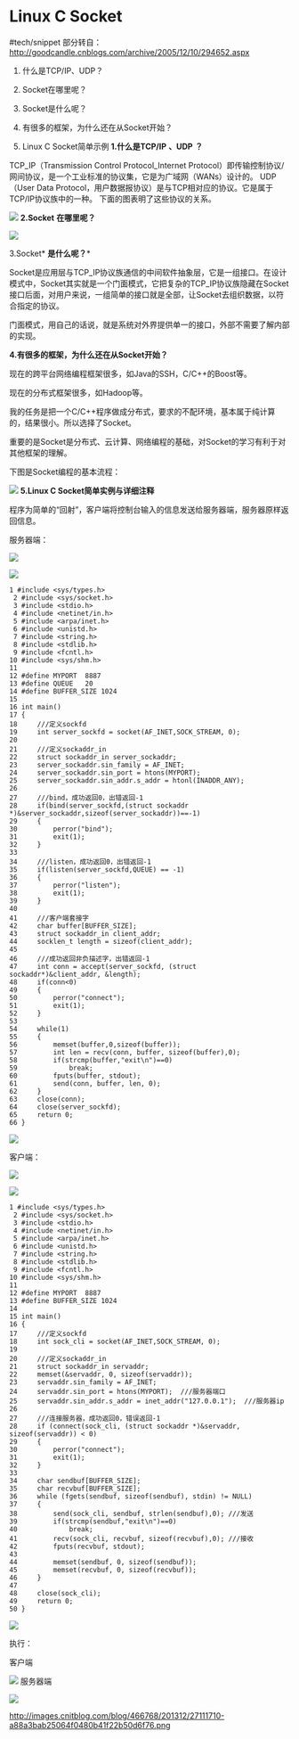 # Linux C Socket
#tech/snippet
部分转自：http://goodcandle.cnblogs.com/archive/2005/12/10/294652.aspx

1. 什么是TCP/IP、UDP？

2. Socket在哪里呢？

3. Socket是什么呢？

4. 有很多的框架，为什么还在从Socket开始？

5. Linux C Socket简单示例
**1.什么是TCP/IP** **、UDP** **？**

TCP_IP（Transmission Control Protocol_Internet Protocol）即传输控制协议/网间协议，是一个工业标准的协议集，它是为广域网（WANs）设计的。
UDP（User Data Protocol，用户数据报协议）是与TCP相对应的协议。它是属于TCP/IP协议族中的一种。
下面的图表明了这些协议的关系。

![](Linux%20C%20Socket/27111530-6d4641d32e944b98b698e167f72a263f.png)
**2.Socket** **在哪里呢？**

 
![](Linux%20C%20Socket/27111710-a88a3bab25064f0480b41f22b50d6f76.png)
 

3.Socket* **是什么呢？***

Socket是应用层与TCP_IP协议族通信的中间软件抽象层，它是一组接口。在设计模式中，Socket其实就是一个门面模式，它把复杂的TCP_IP协议族隐藏在Socket接口后面，对用户来说，一组简单的接口就是全部，让Socket去组织数据，以符合指定的协议。

门面模式，用自己的话说，就是系统对外界提供单一的接口，外部不需要了解内部的实现。

**4.有很多的框架，为什么还在从Socket开始？**

现在的跨平台网络编程框架很多，如Java的SSH，C/C++的Boost等。

现在的分布式框架很多，如Hadoop等。

我的任务是把一个C/C++程序做成分布式，要求的不配环境，基本属于纯计算的，结果很小。所以选择了Socket。

重要的是Socket是分布式、云计算、网络编程的基础，对Socket的学习有利于对其他框架的理解。

下图是Socket编程的基本流程：

![](Linux%20C%20Socket/27113109-ad8f7a2ce6d64ae39706ef7db3aa07cd.png)
**5.Linux C Socket简单实例与详细注释**
 

程序为简单的“回射”，客户端将控制台输入的信息发送给服务器端，服务器原样返回信息。

服务器端：

![](Linux%20C%20Socket/ExpandedBlockStart.gif)
 
![](Linux%20C%20Socket/copycode.gif)
 

```
1 #include <sys/types.h>
 2 #include <sys/socket.h>
 3 #include <stdio.h>
 4 #include <netinet/in.h>
 5 #include <arpa/inet.h>
 6 #include <unistd.h>
 7 #include <string.h>
 8 #include <stdlib.h>
 9 #include <fcntl.h>
10 #include <sys/shm.h>
11 
12 #define MYPORT  8887
13 #define QUEUE   20
14 #define BUFFER_SIZE 1024
15 
16 int main()
17 {
18     ///定义sockfd
19     int server_sockfd = socket(AF_INET,SOCK_STREAM, 0);
20 
21     ///定义sockaddr_in
22     struct sockaddr_in server_sockaddr;
23     server_sockaddr.sin_family = AF_INET;
24     server_sockaddr.sin_port = htons(MYPORT);
25     server_sockaddr.sin_addr.s_addr = htonl(INADDR_ANY);
26 
27     ///bind，成功返回0，出错返回-1
28     if(bind(server_sockfd,(struct sockaddr *)&server_sockaddr,sizeof(server_sockaddr))==-1)
29     {
30         perror("bind");
31         exit(1);
32     }
33 
34     ///listen，成功返回0，出错返回-1
35     if(listen(server_sockfd,QUEUE) == -1)
36     {
37         perror("listen");
38         exit(1);
39     }
40 
41     ///客户端套接字
42     char buffer[BUFFER_SIZE];
43     struct sockaddr_in client_addr;
44     socklen_t length = sizeof(client_addr);
45 
46     ///成功返回非负描述字，出错返回-1
47     int conn = accept(server_sockfd, (struct sockaddr*)&client_addr, &length);
48     if(conn<0)
49     {
50         perror("connect");
51         exit(1);
52     }
53 
54     while(1)
55     {
56         memset(buffer,0,sizeof(buffer));
57         int len = recv(conn, buffer, sizeof(buffer),0);
58         if(strcmp(buffer,"exit\n")==0)
59             break;
60         fputs(buffer, stdout);
61         send(conn, buffer, len, 0);
62     }
63     close(conn);
64     close(server_sockfd);
65     return 0;
66 }
```

 
![](Linux%20C%20Socket/copycode%202.gif)
 

客户端：

![](Linux%20C%20Socket/ExpandedBlockStart%202.gif)
 
![](Linux%20C%20Socket/copycode%203.gif)
 

```
1 #include <sys/types.h>
 2 #include <sys/socket.h>
 3 #include <stdio.h>
 4 #include <netinet/in.h>
 5 #include <arpa/inet.h>
 6 #include <unistd.h>
 7 #include <string.h>
 8 #include <stdlib.h>
 9 #include <fcntl.h>
10 #include <sys/shm.h>
11 
12 #define MYPORT  8887
13 #define BUFFER_SIZE 1024
14 
15 int main()
16 {
17     ///定义sockfd
18     int sock_cli = socket(AF_INET,SOCK_STREAM, 0);
19 
20     ///定义sockaddr_in
21     struct sockaddr_in servaddr;
22     memset(&servaddr, 0, sizeof(servaddr));
23     servaddr.sin_family = AF_INET;
24     servaddr.sin_port = htons(MYPORT);  ///服务器端口
25     servaddr.sin_addr.s_addr = inet_addr("127.0.0.1");  ///服务器ip
26 
27     ///连接服务器，成功返回0，错误返回-1
28     if (connect(sock_cli, (struct sockaddr *)&servaddr, sizeof(servaddr)) < 0)
29     {
30         perror("connect");
31         exit(1);
32     }
33 
34     char sendbuf[BUFFER_SIZE];
35     char recvbuf[BUFFER_SIZE];
36     while (fgets(sendbuf, sizeof(sendbuf), stdin) != NULL)
37     {
38         send(sock_cli, sendbuf, strlen(sendbuf),0); ///发送
39         if(strcmp(sendbuf,"exit\n")==0)
40             break;
41         recv(sock_cli, recvbuf, sizeof(recvbuf),0); ///接收
42         fputs(recvbuf, stdout);
43 
44         memset(sendbuf, 0, sizeof(sendbuf));
45         memset(recvbuf, 0, sizeof(recvbuf));
46     }
47 
48     close(sock_cli);
49     return 0;
50 }
```

 
![](Linux%20C%20Socket/copycode%204.gif)
 

执行：

客户端

![](Linux%20C%20Socket/29163938-e5b43a8d3501467d8723b2de7392ab49.x-png.png)
服务器端

![](Linux%20C%20Socket/29163855-55c0a397cda04d4a9f46ada36149af3b.x-png.png)

http://images.cnitblog.com/blog/466768/201312/27111710-a88a3bab25064f0480b41f22b50d6f76.png